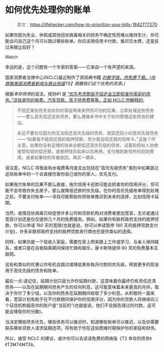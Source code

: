 # 如何优先处理你的账单

> 原文：<https://lifehacker.com/how-to-prioritize-your-bills-1842777270>

如果你因为失业、休假或其他冠状病毒相关的财务不确定性而难以维持生计，你可能会问自己这个月可以跳过哪些账单。你应该用信用卡付款，推迟交水费，还是反过来做比较好？

Watch

幸运的是，这个问题有一个专家的答案——它来自一个有声望的来源。

国家消费者法律中心(NCLC)最近制作了其经典书籍 [*的数字版，供免费下载。(向致敬*](https://www.nclc.org/for-consumers/guide-to-surviving-debt.html)*[美国消费者新闻与商业频道](https://www.cnbc.com/select/credit-score-tips-coronavirus/)T9】提醒我们这个优秀的资源。)*

根据*幸存债务*的说法，规则#1 是 [“优先考虑那些不偿还会立即损害你家庭的债务。”这些是你的电费、汽车贷款、孩子抚养费等等。正如 NCLC 所解释的:](https://library.nclc.org/sd/0102)

> 不偿还某些债务会给你的家庭带来突然而可怕的后果。立即处理这些债务——要么首先偿还这些债务，要么遵循本书中关于如何管理这些债务的建议。

> 永远不要仅仅因为你无法偿还高优先级的债务，就偿还较小的低优先级债务——“如果我不能偿还我的抵押贷款，至少我会偿还我的信用卡。”这是个坏主意。如果你没有足够的钱来全额偿还高优先级的债务，试着和债权人协商接受较低的偿还额，或者把钱存起来以后再用，支付搬到新住所的初始费用，或者如果你的车被收回，再买一辆车。

请注意，NCLC 将租金和水电费等月度支出包括在“高优先级债务”类别中如果跳过这些账单中的一个会直接伤害你自己或你的家人，优先支付。

如果拖欠账单的后果不那么直接，拖欠信用卡还款可能会损害你的信用评分，但可能不会导致你失去房子，那么就降低还款的优先级。在你的高优先级账单得到处理之前，不要支付账单——寻找可能帮助你将账单推迟到未来的选择，比如信用卡延期。

当然，疫情冠状病毒已经促使许多公司和贷款机构对消费者更加宽容，无论是通过宽容计划还是仅仅提供几个月的免费服务。例如，如果你有联邦政府支持的抵押贷款，你可以申请 180 天的宽限(也就是说，你可以申请暂停 180 天的抵押贷款支付计划)，许多非联邦政府支持的抵押贷款发行商也在提供类似的选择。

同样，如果你是一个低收入家庭，需要在家上网来跟上工作或学习，与亲人保持联系，或者只是在自我隔离期间保持忙碌和娱乐，康卡斯特提供 60 天的免费基本互联网。

这些和类似的优惠让你有机会跳过或降低某些每月付款的优先级，释放更多的现金用于高优先级的债务和账单。

最后一点:请记住，延期计划只是允许你延期付款，这意味着你最终仍有责任还清债务——以及在延期期间债务产生的任何利息。这可能意味着未来更高的月供，取决于你欠了多少钱，以及你的债务在延期期间收取了多少利息。从积极的一面来看，宽容计划有助于在不付款期间保护你的信用评分，因为你的贷款人将继续向三个征信机构报告你的账户是“当前的”(也就是说，他们不会报告错过的付款，这可能会降低你的分数)。

当决定哪些债务优先，哪些债务可以推迟时，知道哪些账单可以推迟，以及你需要联系哪些贷款人请求延期选项，将有助于你在这些困难时期保护你的家庭和财务。

所以，接受 NCLC 的建议，或许你可以去读读免费的网络版《T2 幸存的债务》《T3》《T4》《T5》。